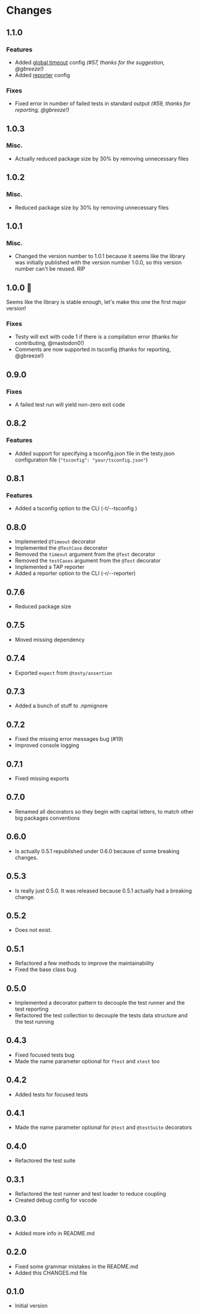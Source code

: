 # Changes

## 1.1.0

### Features
  - Added [global timeout](./readme.md#configuration-file) config *(#57, thanks for the suggestion, @gbreeze!)*
  - Added [reporter](./readme.md#configuration-file) config

### Fixes
  - Fixed error in number of failed tests in standard output *(#59, thanks for reporting, @gbreeze!)*

## 1.0.3
### Misc.
  - Actually reduced package size by 30% by removing unnecessary files

## 1.0.2
### Misc.
  - Reduced package size by 30% by removing unnecessary files

## 1.0.1
### Misc.
  - Changed the version number to 1.0.1 because it seems like the library was initially published with the version number 1.0.0, so this version number can't be reused. RIP

## 1.0.0 🎊
Seems like the library is stable enough, let's make this one the first major version!

### Fixes
  - Testy will exit with code 1 if there is a compilation error (thanks for contributing, @mastodon0!)
  - Comments are now supported in tsconfig (thanks for reporting, @gbreeze!)

## 0.9.0
### Fixes
  - A failed test run will yield non-zero exit code

## 0.8.2
### Features
  - Added support for specifying a tsconfig.json file in the testy.json configuration file (`"tsconfig": "your/tsconfig.json"`)


## 0.8.1
### Features
  - Added a tsconfig option to the CLI (-t/--tsconfig <path>)


## 0.8.0
  - Implemented `@Timeout` decorator
  - Implemented the `@TestCase` decorator
  - Removed the `timeout` argument from the `@Test` decorator
  - Removed the `testCases` argument from the `@Test` decorator
  - Implemented a TAP reporter
  - Added a reporter option to the CLI (-r/--reporter)

## 0.7.6
  - Reduced package size

## 0.7.5
  - Moved missing dependency

## 0.7.4
  - Exported `expect` from `@testy/assertion`

## 0.7.3
  - Added a bunch of stuff to .npmignore

## 0.7.2
  - Fixed the missing error messages bug (#19)
  - Improved console logging

## 0.7.1
  - Fixed missing exports

## 0.7.0
 - Renamed all decorators so they begin with capital letters, to match other big packages conventions

## 0.6.0
 - Is actually 0.5.1 republished under 0.6.0 because of some breaking changes.

## 0.5.3
 - Is really just 0.5.0. It was released because 0.5.1 actually had a breaking change.

## 0.5.2
- Does not exist.

## 0.5.1
 - Refactored a few methods to improve the maintainability
 - Fixed the base class bug

## 0.5.0
 - Implemented a decorator pattern to decouple the test runner and the test reporting
 - Refactored the test collection to decouple the tests data structure and the test running

## 0.4.3
 - Fixed focused tests bug
 - Made the name parameter optional for `ftest` and `xtest` too

## 0.4.2
 - Added tests for focused tests

## 0.4.1
 - Made the name parameter optional for `@test` and `@testSuite` decorators

## 0.4.0
 - Refactored the test suite

## 0.3.1
 - Refactored the test runner and test loader to reduce coupling
 - Created debug config for vscode

## 0.3.0
 - Added more info in README.md

## 0.2.0
- Fixed some grammar mistakes in the README.md
- Added this CHANGES.md file

## 0.1.0 
- Initial version
